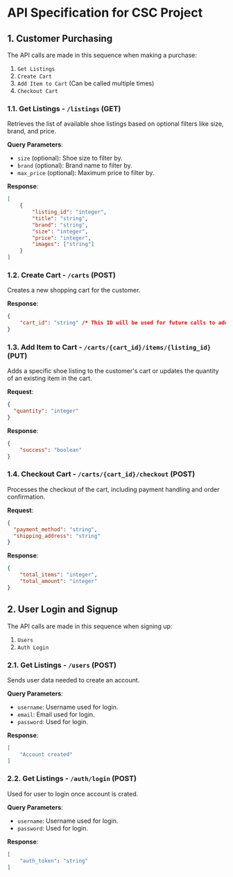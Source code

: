 # API Specification for CSC Project 

## 1. Customer Purchasing

The API calls are made in this sequence when making a purchase:
1. `Get Listings`
2. `Create Cart`
3. `Add Item to Cart` (Can be called multiple times)
4. `Checkout Cart`

### 1.1. Get Listings - `/listings` (GET)

Retrieves the list of available shoe listings based on optional filters like size, brand, and price.

**Query Parameters**:
- `size` (optional): Shoe size to filter by.
- `brand` (optional): Brand name to filter by.
- `max_price` (optional): Maximum price to filter by.

**Response**:

```json
[
    {
        "listing_id": "integer",
        "title": "string",
        "brand": "string",
        "size": "integer",
        "price": "integer",
        "images": ["string"]
    }
]
```

### 1.2. Create Cart - `/carts` (POST)

Creates a new shopping cart for the customer.

**Response**:

```json
{
    "cart_id": "string" /* This ID will be used for future calls to add items and checkout */
}
```

### 1.3. Add Item to Cart - `/carts/{cart_id}/items/{listing_id}` (PUT)

Adds a specific shoe listing to the customer's cart or updates the quantity of an existing item in the cart.

**Request**:

```json
{
  "quantity": "integer"
}
```

**Response**:

```json
{
    "success": "boolean"
}
```

### 1.4. Checkout Cart - `/carts/{cart_id}/checkout` (POST)

Processes the checkout of the cart, including payment handling and order confirmation.

**Request**:

```json
{
  "payment_method": "string",
  "shipping_address": "string"
}
```

**Response**:

```json
{
    "total_items": "integer",
    "total_amount": "integer"
}
```
## 2. User Login and Signup

The API calls are made in this sequence when signing up:
1. `Users`
2. `Auth Login`

### 2.1. Get Listings - `/users` (POST)

Sends user data needed to create an account.

**Query Parameters**:
- `username`: Username used for login.
- `email`: Email used for login.
- `password`: Used for login.

**Response**:

```json
[
    "Account created"
]
```

### 2.2. Get Listings - `/auth/login` (POST)

Used for user to login once account is crated.

**Query Parameters**:
- `username`: Username used for login.
- `password`: Used for login.

**Response**:

```json
[
    "auth_token": "string"
]
```
